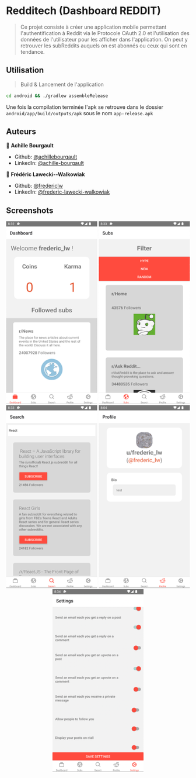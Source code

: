 # Redditech (Dashboard REDDIT)

> Ce projet consiste à créer une application mobile permettant l'authentification à Reddit via le Protocole OAuth 2.0 et l'utilisation des données de l'utilisateur pour les afficher dans l'application. On peut y retrouver les subReddits auquels on est abonnés ou ceux qui sont en tendance.

## Utilisation

> Build & Lancement de l'application

```sh
cd android && ./gradlew assembleRelease
```

Une fois la compilation terminée l'apk se retrouve dans le dossier `android/app/build/outputs/apk` sous le nom `app-release.apk`

## Auteurs

👤 **Achille Bourgault**

* Github: [@achillebourgault](https://github.com/achillebourgault)
* LinkedIn: [@achille-bourgault](https://fr.linkedin.com/in/achille-bourgault-266514177)

👤 **Frédéric Lawecki--Walkowiak**

* Github: [@fredericlw](https://github.com/fredericlw)
* LinkedIn: [@frederic-lawecki-walkowiak](https://www.linkedin.com/in/frederic-lawecki-walkowiak/)

## Screenshots

<p align="center">
  <img src="/example/homeView.png" height=500 width=250>
  <img src="/example/trendsView.png" height=500 width=250>
  <img src="/example/searchView.png" height=500 width=250>
  <img src="/example/profileView.png" height=500 width=250>
  <img src="/example/settingsView.png" height=500 width=250>
</p>
